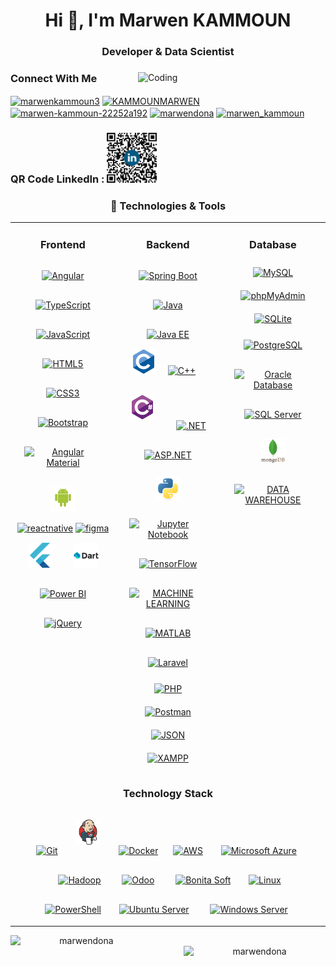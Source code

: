 <h1 align="center">Hi 👋, I'm Marwen KAMMOUN</h1>
<h3 align="center">Developer & Data Scientist</h3>
<div>
    <img align="right" alt="Coding" width="300" src="https://media1.giphy.com/media/qgQUggAC3Pfv687qPC/giphy.gif" />
<h3> Connect With Me </h3>
<p>
    <a href="mailto:marwenkammoun3@gmail.com" target="blank"><img align="center"
            src="https://upload.wikimedia.org/wikipedia/commons/4/4e/Gmail_Icon.png" alt="marwenkammoun3" height="30" width="40" /></a>
    <a href="mailto:KAMMOUNMARWEN@iit.ens.tn" target="_blank"><img align="center"
            src="https://encrypted-tbn0.gstatic.com/images?q=tbn:ANd9GcQjPWa57XR6nTz37D9XSWANAF0QYMaNT5rUBZfvmMLrU5gbW4eX70xICEbo1ZLJCa-DPzE&usqp=CAU" alt="KAMMOUNMARWEN" height="30" width="40" /></a>
    <a href="https://www.linkedin.com/in/marwen-kammoun-22252a192" target="blank"><img align="center"
            src="https://raw.githubusercontent.com/rahuldkjain/github-profile-readme-generator/master/src/images/icons/Social/linked-in-alt.svg" 
                                                                                      alt="marwen-kammoun-22252a192" height="30" width="40" /></a>
    <a href="https://www.facebook.com/marwendona" target="blank"><img align="center"
            src="https://raw.githubusercontent.com/rahuldkjain/github-profile-readme-generator/master/src/images/icons/Social/facebook.svg" alt="marwendona" height="30" width="40" /></a>
    <a href="https://twitter.com/marwen_kammoun" target="blank"><img align="center"
            src="https://raw.githubusercontent.com/rahuldkjain/github-profile-readme-generator/master/src/images/icons/Social/twitter.svg" alt="marwen_kammoun" height="30" width="40" /></a>
</p>
<h3> QR Code LinkedIn : <a href="https://www.linkedin.com/in/marwen-kammoun-22252a192" target="blank"><img src="QRCodeLinkedin.jpg" 
            alt="marwen-kammoun-QRCodeLinkedIn" height="80" width="80"/></a></h3>
</div>

<h3 align="center"> 🔧 Technologies & Tools </h3>
<table>
    <tr>
        <td valign="top" width="33%">
            <h3 align="center">Frontend</h3>
            <div align="center">
                <a href="https://angular.io/" target="_blank"><img style="margin: 15px" src="https://cdn.iconscout.com/icon/free/png-256/angular-226066.png" alt="Angular" width="40" height="40" /></a>
                <a href="https://www.typescriptlang.org/" target="_blank"><img style="margin: 15px" src="https://cdn.simpleicons.org/typescript/#3178C6" alt="TypeScript" width="40" height="40" /></a>
                <a href="https://www.javascript.com/" target="_blank"><img style="margin: 15px" src="https://cdn.simpleicons.org/javaScript/#F7DF1E" alt="JavaScript" width="40" height="40" /></a>
                </br>
                <a href="https://en.wikipedia.org/wiki/HTML5" target="_blank"><img style="margin: 15px" src="https://cdn.simpleicons.org/html5/#E34F26" alt="HTML5" width="40" height="40" /></a>
                <a href="https://www.w3schools.com/css/" target="_blank"><img style="margin: 15px" src="https://cdn.simpleicons.org/css3/#1572B6" alt="CSS3" width="40" height="40" /></a>
                <a href="https://getbootstrap.com/docs/3.4/javascript/" target="_blank"><img style="margin: 15px"
                        src="https://cdn.simpleicons.org/bootstrap/#7952B3" alt="Bootstrap" width="40" height="40" /></a>
                <a href="https://material.angular.io/" target="_blank"><img style="margin: 15px"
                        src="https://encrypted-tbn0.gstatic.com/images?q=tbn:ANd9GcQUnDVEqEe78HvQ9g-GMREzL1xFXgDRtcVuFUJL9qCq2XCCiAdy4oBSJXFNtdp9npGNrUM&usqp=CAU" 
                                                                           alt="Angular Material" width="40" height="40" /></a>
                </br>
                <a href="https://developer.android.com" target="_blank"><img style="margin: 15px" 
                        src="https://raw.githubusercontent.com/devicons/devicon/master/icons/android/android-original-wordmark.svg" alt="android" width="40" height="40"/></a>
                <a href="https://reactnative.dev/" target="_blank"><img src="https://reactnative.dev/img/header_logo.svg" alt="reactnative" width="40" height="40"/></a>
                <a href="https://www.figma.com/" target="_blank"><img src="https://www.vectorlogo.zone/logos/figma/figma-icon.svg" alt="figma" width="40" height="40"/></a>
                <a href="https://flutter.dev/" target="_blank"><img style="margin: 15px"
                        src="https://raw.githubusercontent.com/devicons/devicon/master/icons/flutter/flutter-original.svg" alt="Flutter" width="40" height="40" /></a>
                <a href="https://dart.dev/" target="_blank"><img style="margin: 15px"
                        src="https://raw.githubusercontent.com/devicons/devicon/master/icons/dart/dart-original-wordmark.svg" alt="Dart" width="40" height="40" /></a>
                </br>
                <a href="https://powerbi.microsoft.com/" target="_blank"><img style="margin: 15px"
                         src="https://cdn.windowsreport.com/wp-content/uploads/2019/08/Power-bi-Authentication-error.jpg" alt="Power BI" width="40" height="40" /></a>
                <a href="https://jquery.com/" target="_blank"><img style="margin: 15px" src="https://cdn.simpleicons.org/jquery/#0769AD" alt="jQuery" width="40" height="40" /></a>
            </div>
        </td>
        <td valign="top" width="33%">
            <h3 align="center">Backend</h3>
            <div align="center">
                <a href="https://spring.io/projects/spring-boot" target="_blank"><img style="margin: 15px"
                        src="https://upload.wikimedia.org/wikipedia/commons/thumb/4/44/Spring_Framework_Logo_2018.svg/800px-Spring_Framework_Logo_2018.svg.png" 
                                                                                     alt="Spring Boot" height="40" width="100"/></a>
                <a href="https://java.com/" target="_blank"><img style="margin: 15px"
                        src="https://upload.wikimedia.org/wikipedia/en/thumb/3/30/Java_programming_language_logo.svg/131px-Java_programming_language_logo.svg.png" alt="Java" width="40" height="40" /></a>
                <a href="https://www.oracle.com/java/technologies/javaee" target="_blank"><img style="margin: 15px"
                        src="https://encrypted-tbn0.gstatic.com/images?q=tbn:ANd9GcQIK3iAdcz6N-v95EcniWPhkEh9LQCj9JoYoC7YWmThdimCl3DWyzN8-p7Lbk0frlWraP8&usqp=CAU" 
                                                                                              alt="Java EE" width="40" height="40" /></a>
                </br>
                <a href="https://www.cprogramming.com/" target="_blank" rel="noreferrer"> <img
                        src="https://raw.githubusercontent.com/devicons/devicon/master/icons/c/c-original.svg" alt="c" width="40" height="40" /></a>
                <a href="https://www.cplusplus.com/" target="_blank"><img style="margin: 15px"
                        src="https://upload.wikimedia.org/wikipedia/commons/thumb/1/18/ISO_C%2B%2B_Logo.svg/197px-ISO_C%2B%2B_Logo.svg.png" alt="C++" width="40" height="40"/></a>
                <a href="https://docs.microsoft.com/en-us/dotnet/csharp/" target="_blank"> <img style="margin: 15px"
                        src="https://raw.githubusercontent.com/devicons/devicon/master/icons/csharp/csharp-original.svg" alt="C#" width="40" height="40"/></a>
                <a href="https://dotnet.microsoft.com/" target="_blank"><img style="margin: 15px"
                        src="https://upload.wikimedia.org/wikipedia/commons/e/ee/.NET_Core_Logo.svg" alt=".NET" width="40" height="40"/></a>
                <a href="https://dotnet.microsoft.com/apps/aspnet" target="_blank"><img style="margin: 15px"
                        src="https://encrypted-tbn0.gstatic.com/images?q=tbn:ANd9GcTE4fAzck7tKDSDNKPB3kF7wJY4_kXWsCZhnS6mpZGlLAzeuKtNf9Ma9O5faOtDgxjqosE&usqp=CAU" 
                                                                                       alt="ASP.NET" width="40" height="40"/></a>
                </br>
                <a href="https://www.python.org/" target="_blank"><img style="margin: 10px"
                        src="https://raw.githubusercontent.com/devicons/devicon/master/icons/python/python-original.svg" alt="Python" width="40" height="40" /></a>
                <a href="https://jupyter.org/" target="_blank"><img style="margin: 15px"
                        src="https://upload.wikimedia.org/wikipedia/commons/thumb/3/38/Jupyter_logo.svg/1200px-Jupyter_logo.svg.png" alt="Jupyter Notebook" width="40" height="40" /></a>
                <a href="https://www.tensorflow.org/" target="_blank"><img style="margin: 15px"
                        src="https://encrypted-tbn0.gstatic.com/images?q=tbn:ANd9GcSVxsX99Fz1DQV1QUOko--A542_yWE6p-iZp9DSyrRvUYjkbQdtoRuMsimgxs3HfgGC7cU&usqp=CAU" 
                                                                          alt="TensorFlow" width="40" height="40" width="40"/></a>
                <a href="https://developers.google.com/machine-learning/crash-course?hl=fr" target="_blank"><img style="margin: 15px"
                        src="https://cdn-icons-png.flaticon.com/512/2464/2464397.png" alt="MACHINE LEARNING" width="40" height="40"/></a>
                <a href="https://www.mathworks.com/products/matlab.html" target="_blank"><img style="margin: 15px"
                        src="https://upload.wikimedia.org/wikipedia/commons/2/21/Matlab_Logo.png" alt="MATLAB" width="40" height="40" /></a>
                <a href="https://laravel.com/" target="_blank"><img style="margin: 15px"
                        src="https://upload.wikimedia.org/wikipedia/commons/thumb/9/9a/Laravel.svg/1200px-Laravel.svg.png" alt="Laravel" width="40" height="40" /></a>
                <a href="https://www.php.net/" target="_blank"><img style="margin: 10px" src="https://profilinator.rishav.dev/skills-assets/php-original.svg" alt="PHP" width="40" height="40" /></a>
                <a href="https://www.postman.com/" target="_blank"><img style="margin: 10px" src="https://cdn.simpleicons.org/postman/#FF6C37" alt="Postman" width="40" height="40" /></a>
                <a href="https://www.w3schools.com/js/js_json_intro.asp" target="_blank"><img style="margin: 10px" src="https://cdn.simpleicons.org/json/#000000" alt="JSON" width="40" height="40" /></a>
                <a href="https://www.apachefriends.org/" target="_blank"><img style="margin: 10px" src="https://profilinator.rishav.dev/skills-assets/xampp.png" alt="XAMPP" width="40" height="40" /></a>
            </div>
        </td>
        <td valign="top" width="33%">
            <h3 align="center">Database</h3>
            <div align="center">
                <a href="https://www.mysql.com/" target="_blank"><img style="margin: 10px"
                        src="https://profilinator.rishav.dev/skills-assets/mysql-original-wordmark.svg" alt="MySQL" width="40" height="40" /></a>
                <a href="https://www.phpmyadmin.net/" target="_blank"><img style="margin: 10px" src="https://cdn.simpleicons.org/phpmyadmin/#6C78AF" alt="phpMyAdmin" width="40" height="40" /></a>
                <a href="https://www.SQLite.com/" target="_blank"><img style="margin: 10px" src="https://cdn.simpleicons.org/SQLite/#003B57" alt="SQLite" width="40" height="40" /></a>
                </br>
                <a href="https://www.postgresql.org/" target="_blank"><img style="margin: 15px"
                        src="https://encrypted-tbn0.gstatic.com/images?q=tbn:ANd9GcQk3kSVpiWzJPf0wYuGbe65THoM8GAGYnemHAx_nTXw53gJVoUJCM8x2gzRy2sJernaCbQ&usqp=CAU" 
                                                                          alt="PostgreSQL" width="40" height="40" /></a>
                <a href="https://www.oracle.com/database/" target="_blank"><img style="margin: 15px"
                        src="https://encrypted-tbn0.gstatic.com/images?q=tbn:ANd9GcSa_sog24nLt6EZTPRy1SKBlK1_R0suNQeruKTl5OuU3NSUzVXf5tsnBNn9VRJ5q89K2ig&usqp=CAU" 
                                                                               alt="Oracle Database" width="40" height="40" /></a>
                <a href="https://www.microsoft.com/en-us/sql-server" target="_blank"><img style="margin: 15px"
                        src="https://encrypted-tbn0.gstatic.com/images?q=tbn:ANd9GcQVXcUCEHFHY4Y6x0I6z3JHIC8YLbCJJ7SxaIy-okDQ8rnmWGtnYe25j-mP1SP2zZr4qYU&usqp=CAU" 
                                                                                         alt="SQL Server" width="40" height="40" /></a>
                </br>
                <a href="https://www.mongodb.com/" target="_blank"><img style="margin: 15px"
                        src="https://raw.githubusercontent.com/devicons/devicon/master/icons/mongodb/mongodb-original-wordmark.svg" alt="MongoDB" width="40" height="40" /></a>
                <a href="https://datascientest.com/data-warehouse" target="_blank"><img style="margin: 15px"
                        src="https://encrypted-tbn0.gstatic.com/images?q=tbn:ANd9GcRfm372MMNLmYrwwMCX_VTMheFrxH2wj3cicG1iZx8pqK-NfPT4kfD-cV-X_jOnX3K-maU&usqp=CAU" 
                                                                                       alt="DATA WAREHOUSE" width="40" height="40" /></a>
            </div>
        </td>
    </tr>
    <tr>
        <td valign="top" colspan="3">
            <h3 align="center">Technology Stack</h3>
            <div align="center">
                    <a href="https://github.com/" target="_blank"><img style="margin: 10px" src="https://profilinator.rishav.dev/skills-assets/git-scm-icon.svg" alt="Git" width="40" height="40" /></a>
                    <a href="https://jenkins.io/" target="_blank"><img style="margin: 15px"
                            src="https://raw.githubusercontent.com/devicons/devicon/master/icons/jenkins/jenkins-original.svg" alt="Jenkins" width="40" height="40" /></a>
                    <a href="https://www.docker.com/" target="_blank"><img style="margin: 10px"
                            src="https://profilinator.rishav.dev/skills-assets/docker-original-wordmark.svg" alt="Docker" width="40" height="40" /></a>
                    <a href="https://aws.amazon.com/" target="_blank"><img style="margin: 10px"
                            src="https://profilinator.rishav.dev/skills-assets/amazonwebservices-original-wordmark.svg" alt="AWS" width="40" height="40" /></a>
                    <a href="https://azure.microsoft.com/" target="_blank"><img style="margin: 15px"
                            src="https://upload.wikimedia.org/wikipedia/commons/thumb/a/a8/Microsoft_Azure_Logo.svg/200px-Microsoft_Azure_Logo.svg.png"  alt="Microsoft Azure" height="40" width="75"/></a>
                    <a href="https://hadoop.apache.org/" target="_blank"><img style="margin: 15px"
                            src="https://encrypted-tbn0.gstatic.com/images?q=tbn:ANd9GcTcQS9mZRUbaz0FrR3ThEd4nygVuYwlmyEX1DpX9aauiFulFIcktFdACwt826eBSBT8T80&usqp=CAU" 
                                                                            alt="Hadoop" width="40" height="40"/></a>
                    <a href="https://www.odoo.com/" target="_blank"><img style="margin: 15px" src="https://cdn.worldvectorlogo.com/logos/odoo.svg" alt="Odoo" width="40" height="50" /></a>
                    <a href="https://bonitasoft.com/" target="_blank"><img style="margin: 15px"
                            src="https://encrypted-tbn0.gstatic.com/images?q=tbn:ANd9GcSX0-idtM80gGM-i6Lud2zH8SRnH8MP5J85fACCx8ukv_3VhzPi3SaEaLX0TMnnLgQ4fvM&usqp=CAU" 
                                                alt="Bonita Soft" width="40" height="40" /></a>
                    <a href="https://www.linux.org/" target="_blank"><img style="margin: 10px"
                            src="https://profilinator.rishav.dev/skills-assets/linux-original.svg" alt="Linux" width="40" height="40" /></a>
                    <a href="https://docs.microsoft.com/en-us/powershell/" target="_blank"><img style="margin: 10px"
                            src="https://profilinator.rishav.dev/skills-assets/powershell.png" alt="PowerShell" width="40" height="40" /></a>
                    <a href="https://ubuntu.com/download/server" target="_blank"><img style="margin: 15px"
                             src="https://encrypted-tbn0.gstatic.com/images?q=tbn:ANd9GcQHIrmk4xqxX8XLDGRmaEfviwjWDmsVfXfp-UiGMvrLcBDj6I7lG0xkjTkc9vDOkHUxG8o&usqp=CAU" 
                                                                                     alt="Ubuntu Server" width="40" height="40" /></a>
                    <a href="https://www.microsoft.com/en-us/cloud-platform/windows-server" target="_blank"><img style="margin: 15px"
                             src="https://encrypted-tbn0.gstatic.com/images?q=tbn:ANd9GcRV5i_B3lqVcci3bgOYvRpoNaKXRhtqVhTg5ITFE8Z7EMDVtTQNCRSMPAVHmKGzFCBX4Y4&usqp=CAU" 
                                                                                                                alt="Windows Server" width="40" height="40" /></a>
            </div>
        </td>
    </tr>
</table>

<p align="center">
    <img src="https://github-readme-stats-sigma-five.vercel.app/api/top-langs?username=marwendona&show_icons=true&locale=en&layout=compact" alt="marwendona" width="45%" align="left"/>
    </br>
    <img src="https://github-readme-stats-sigma-five.vercel.app/api?username=marwendona&show_icons=true&locale=en" alt="marwendona" width="45%" align="right" />
</p> 
